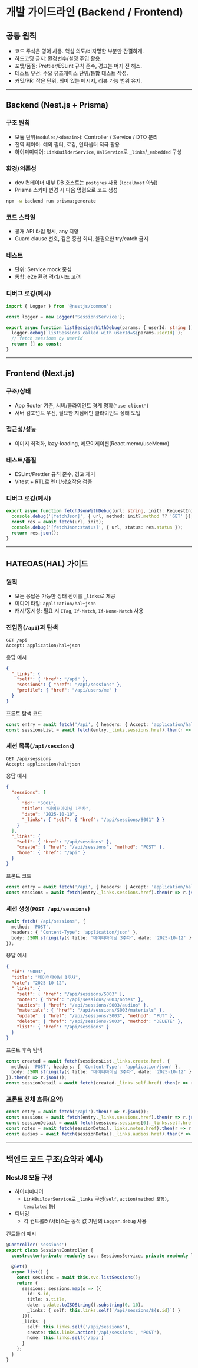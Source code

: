 # 개발 가이드라인 (Backend / Frontend)

## 공통 원칙
- 코드 주석은 영어 사용. 핵심 의도/비자명한 부분만 간결하게.
- 하드코딩 금지: 환경변수/설정 주입 활용.
- 포맷/품질: Prettier/ESLint 규칙 준수, 경고는 머지 전 해소.
- 테스트 우선: 주요 유즈케이스 단위/통합 테스트 작성.
- 커밋/PR: 작은 단위, 의미 있는 메시지, 리뷰 가능 범위 유지.

---

## Backend (Nest.js + Prisma)

### 구조 원칙
- 모듈 단위(`modules/<domain>`): Controller / Service / DTO 분리
- 전역 레이어: 예외 필터, 로깅, 인터셉터 적극 활용
- 하이퍼미디어: `LinkBuilderService`, `HalService`로 `_links`/`_embedded` 구성

### 환경/의존성
- dev 컨테이너 내부 DB 호스트는 `postgres` 사용 (`localhost` 아님)
- Prisma 스키마 변경 시 다음 명령으로 코드 생성
```bash
npm -w backend run prisma:generate
```

### 코드 스타일
- 공개 API 타입 명시, any 지양
- Guard clause 선호, 깊은 중첩 회피, 불필요한 try/catch 금지

### 테스트
- 단위: Service mock 중심
- 통합: e2e 환경 격리/시드 고려

### 디버그 로깅(예시)
```ts
import { Logger } from '@nestjs/common';

const logger = new Logger('SessionsService');

export async function listSessionsWithDebug(params: { userId: string }) {
  logger.debug(`listSessions called with userId=${params.userId}`);
  // fetch sessions by userId
  return [] as const;
}
```

---

## Frontend (Next.js)

### 구조/상태
- App Router 기준, 서버/클라이언트 경계 명확(`"use client"`)
- 서버 컴포넌트 우선, 필요한 지점에만 클라이언트 상태 도입

### 접근성/성능
- 이미지 최적화, lazy-loading, 메모이제이션(React.memo/useMemo)

### 테스트/품질
- ESLint/Prettier 규칙 준수, 경고 제거
- Vitest + RTL로 렌더/상호작용 검증

### 디버그 로깅(예시)
```ts
export async function fetchJsonWithDebug(url: string, init?: RequestInit) {
  console.debug('[fetchJson]', { url, method: init?.method ?? 'GET' });
  const res = await fetch(url, init);
  console.debug('[fetchJson:status]', { url, status: res.status });
  return res.json();
}
```

---

## HATEOAS(HAL) 가이드

### 원칙
- 모든 응답은 가능한 상태 전이를 `_links`로 제공
- 미디어 타입: `application/hal+json`
- 캐시/동시성: 필요 시 `ETag`, `If-Match`, `If-None-Match` 사용

### 진입점(`/api`)과 탐색
```http
GET /api
Accept: application/hal+json
```

응답 예시
```json
{
  "_links": {
    "self": { "href": "/api" },
    "sessions": { "href": "/api/sessions" },
    "profile": { "href": "/api/users/me" }
  }
}
```

프론트 탐색 코드
```ts
const entry = await fetch('/api', { headers: { Accept: 'application/hal+json' } }).then(r => r.json());
const sessionsList = await fetch(entry._links.sessions.href).then(r => r.json());
```

### 세션 목록(`/api/sessions`)
```http
GET /api/sessions
Accept: application/hal+json
```

응답 예시
```json
{
  "sessions": [
    {
      "id": "S001",
      "title": "데이터마이닝 1주차",
      "date": "2025-10-10",
      "_links": { "self": { "href": "/api/sessions/S001" } }
    }
  ],
  "_links": {
    "self": { "href": "/api/sessions" },
    "create": { "href": "/api/sessions", "method": "POST" },
    "home": { "href": "/api" }
  }
}
```

프론트 코드
```ts
const entry = await fetch('/api', { headers: { Accept: 'application/hal+json' } }).then(r => r.json());
const sessions = await fetch(entry._links.sessions.href).then(r => r.json());
```

### 세션 생성(`POST /api/sessions`)
```ts
await fetch('/api/sessions', {
  method: 'POST',
  headers: { 'Content-Type': 'application/json' },
  body: JSON.stringify({ title: '데이터마이닝 3주차', date: '2025-10-12' })
});
```

응답 예시
```json
{
  "id": "S003",
  "title": "데이터마이닝 3주차",
  "date": "2025-10-12",
  "_links": {
    "self": { "href": "/api/sessions/S003" },
    "notes": { "href": "/api/sessions/S003/notes" },
    "audios": { "href": "/api/sessions/S003/audios" },
    "materials": { "href": "/api/sessions/S003/materials" },
    "update": { "href": "/api/sessions/S003", "method": "PUT" },
    "delete": { "href": "/api/sessions/S003", "method": "DELETE" },
    "list": { "href": "/api/sessions" }
  }
}
```

프론트 후속 탐색
```ts
const created = await fetch(sessionsList._links.create.href, {
  method: 'POST', headers: { 'Content-Type': 'application/json' },
  body: JSON.stringify({ title: '데이터마이닝 3주차', date: '2025-10-12' })
}).then(r => r.json());
const sessionDetail = await fetch(created._links.self.href).then(r => r.json());
```

### 프론트 전체 흐름(요약)
```ts
const entry = await fetch('/api').then(r => r.json());
const sessions = await fetch(entry._links.sessions.href).then(r => r.json());
const sessionDetail = await fetch(sessions.sessions[0]._links.self.href).then(r => r.json());
const notes = await fetch(sessionDetail._links.notes.href).then(r => r.json());
const audios = await fetch(sessionDetail._links.audios.href).then(r => r.json());
```

---

## 백엔드 코드 구조(요약과 예시)

### NestJS 모듈 구성
- 하이퍼미디어
  - `LinkBuilderService`로 `_links` 구성(`self`, `action(method 포함)`, `templated` 등)
- 디버깅
  - 각 컨트롤러/서비스는 동적 값 기반의 `Logger.debug` 사용

컨트롤러 예시
```ts
@Controller('sessions')
export class SessionsController {
  constructor(private readonly svc: SessionsService, private readonly links: LinkBuilderService) {}

  @Get()
  async list() {
    const sessions = await this.svc.listSessions();
    return {
      sessions: sessions.map(s => ({
        id: s.id,
        title: s.title,
        date: s.date.toISOString().substring(0, 10),
        _links: { self: this.links.self(`/api/sessions/${s.id}`) }
      })),
      _links: {
        self: this.links.self('/api/sessions'),
        create: this.links.action('/api/sessions', 'POST'),
        home: this.links.self('/api')
      }
    };
  }
}
```

